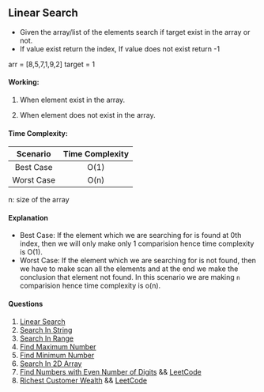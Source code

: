 ## Linear Search
- Given the array/list of the elements search if target exist in the array or not.
- If value exist return the index, If value does not exist return -1

arr = [8,5,7,1,9,2]
target = 1

#### Working:

1. When element exist in the array.
<images>

2. When element does not exist in the array.
<images>

#### Time Complexity:
   | **Scenario**        | **Time Complexity** |         
   | :-------------: |:-------------:|
   | Best Case | O(1) |                        
   |Worst Case|O(n) |
  
n: size of the array

#### Explanation

- Best Case:
If the element which we are searching for is found at 0th index, then we will only make only 1 comparision hence time complexity is O(1).
- Worst Case:
If the element which we are searching for is not found, then we have to make scan all the elements and at the end we make the conclusion that element not found. In this scenario we are making `n` comparision hence time complexity is o(n).

#### Questions
1. [Linear Search](https://github.com/mayankdubey1996/DSA_and_Leetcode/blob/main/1.Linear%20Search/linear_search.py)
2. [Search In String](https://github.com/mayankdubey1996/DSA_and_Leetcode/blob/main/1.Linear%20Search/search_in_string.py)
3. [Search In Range](https://github.com/mayankdubey1996/DSA_and_Leetcode/blob/main/1.Linear%20Search/search_in_range.py)
4. [Find Maximum Number](https://github.com/mayankdubey1996/DSA_and_Leetcode/blob/main/1.Linear%20Search/find_maximum.py)
5. [Find Minimum Number](https://github.com/mayankdubey1996/DSA_and_Leetcode/blob/main/1.Linear%20Search/find_mimimum.py)
6. [Search In 2D Array](https://github.com/mayankdubey1996/DSA_and_Leetcode/blob/main/1.Linear%20Search/search_in_2d_array.py)
7. [Find Numbers with Even Number of Digits](https://github.com/mayankdubey1996/DSA_and_Leetcode/blob/main/1.Linear%20Search/even_digits.py) && [LeetCode](https://leetcode.com/problems/find-numbers-with-even-number-of-digits/description/)
8. [Richest Customer Wealth](https://github.com/mayankdubey1996/DSA_and_Leetcode/blob/main/1.Linear%20Search/richest_customer.py) && [LeetCode](https://leetcode.com/problems/richest-customer-wealth/)

